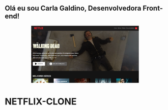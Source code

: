 
## Olá eu sou Carla Galdino, Desenvolvedora Front-end!

<div align="center">
  <img height="180em" src="https://github.com/CarlaMGaldino/NETFLIX-CLONE/blob/main/img/NETFLIX.png"/>
</div>
  


# NETFLIX-CLONE
